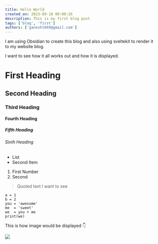 ```yaml
---
title: Hello World
created_on: 2023-09-18 00:00:26
description: This is my first blog post
tags: ['blog', 'first']
authors: ['ganesht049@gmail.com']
---
```


I am using Obsidian to create this blog and also using sveltekit to render it to my website blog.

I want to see how it all works out and how it is displayed.

# First Heading

## Second Heading

### Third Heading

#### Fourth Heading

##### Fifth Heading

###### Sixth Heading


+ List
+ Second Item

1. First Number
2. Second

> Quoted text I want to see

```
a = 1
b = 2
you = 'awesome'
me  = 'sweet'
we  = you + me
print(we)
```

This is how image would be displayed 👇
 
![](https://res.cloudinary.com/dw9dzd7yh/image/upload/f_auto,q_auto/cld-sample-5)

